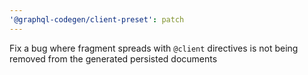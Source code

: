 ```yaml
---
'@graphql-codegen/client-preset': patch
---
```


Fix a bug where fragment spreads with `@client` directives is not being removed from the generated persisted documents

